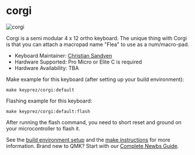 # corgi

![corgi](https://i.imgur.com/XctcpVrh.jpeg)

Corgi is a semi modular 4 x 12 ortho keyboard. The unique thing with Corgi is that you can attach a macropad name "Flea" to use as a num/macro-pad.

* Keyboard Maintainer: [Christian Sandven](https://github.com/csandven)
* Hardware Supported: Pro Micro or Elite C is required
* Hardware Availability: TBA

Make example for this keyboard (after setting up your build environment):

    make keyprez/corgi:default

Flashing example for this keyboard:

    make keyprez/corgi:default:flash
    

After running the flash command, you need to short reset and ground on your microcontroller to flash it.

See the [build environment setup](https://docs.qmk.fm/#/getting_started_build_tools) and the [make instructions](https://docs.qmk.fm/#/getting_started_make_guide) for more information. Brand new to QMK? Start with our [Complete Newbs Guide](https://docs.qmk.fm/#/newbs).
